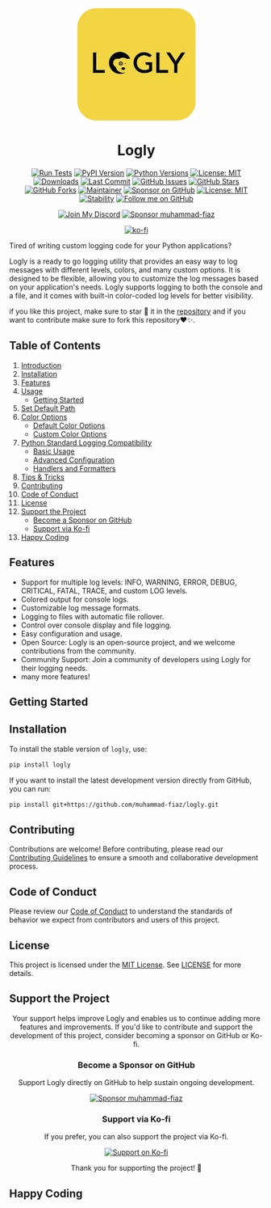 <div align="center">

<img src="assets/logly_logo.png" alt="Sample Image">


# Logly

[![Run Tests](https://github.com/muhammad-fiaz/logly/actions/workflows/python-package.yaml/badge.svg)](https://github.com/muhammad-fiaz/logly/actions/workflows/python-package.yaml)
[![PyPI Version](https://img.shields.io/pypi/v/logly)](https://pypi.org/project/logly/)
[![Python Versions](https://img.shields.io/pypi/pyversions/logly)](https://pypi.org/project/logly/)
[![License: MIT](https://img.shields.io/badge/License-MIT-blue.svg)](https://opensource.org/licenses/MIT)
[![Downloads](https://img.shields.io/pypi/dm/logly)](https://pypi.org/project/logly/)
[![Last Commit](https://img.shields.io/github/last-commit/muhammad-fiaz/logly)](https://github.com/muhammad-fiaz/logly)
[![GitHub Issues](https://img.shields.io/github/issues/muhammad-fiaz/logly)](https://github.com/muhammad-fiaz/logly/issues)
[![GitHub Stars](https://img.shields.io/github/stars/muhammad-fiaz/logly)](https://github.com/muhammad-fiaz/logly/stargazers)
[![GitHub Forks](https://img.shields.io/github/forks/muhammad-fiaz/logly)](https://github.com/muhammad-fiaz/logly/network)
[![Maintainer](https://img.shields.io/badge/Maintainer-muhammad--fiaz-blue)](https://github.com/muhammad-fiaz)
[![Sponsor on GitHub](https://img.shields.io/badge/Sponsor%20on%20GitHub-Become%20a%20Sponsor-blue)](https://github.com/sponsors/muhammad-fiaz)
[![License: MIT](https://img.shields.io/badge/License-MIT-blue.svg)](https://opensource.org/licenses/MIT)
[![Stability](https://img.shields.io/badge/Stability-Stable-green)](https://github.com/muhammad-fiaz/logly)
[![Follow me on GitHub](https://img.shields.io/github/followers/muhammad-fiaz?label=Follow&style=social)](https://github.com/muhammad-fiaz)

[![Join My Discord](https://img.shields.io/badge/Join%20My%20Discord-7289DA?style=for-the-badge&logo=discord)](https://discord.gg/cFnFdeFw)
[![Sponsor muhammad-fiaz](https://img.shields.io/badge/Sponsor-muhammad_fiaz-ff69b4?style=for-the-badge&logo=github)](https://github.com/sponsors/muhammad-fiaz)

[![ko-fi](https://ko-fi.com/img/githubbutton_sm.svg)](https://ko-fi.com/F1F6MME1W)

</div>

Tired of writing custom logging code for your Python applications? 

Logly is a ready to go logging utility that provides an easy way to log messages with different levels, colors, and many custom options. It is designed to be flexible, allowing you to customize the log messages based on your application's needs. Logly supports logging to both the console and a file, and it comes with built-in color-coded log levels for better visibility.

if you like this project, make sure to star 🌟 it in the [repository](https://github.com/muhammad-fiaz/logly/) and if you want to contribute make sure to fork this repository❤✨.

## Table of Contents

1. [Introduction](#)
2. [Installation](#installation)
3. [Features](#features)
4. [Usage](#usage)
    - [Getting Started](#getting-started)
5. [Set Default Path](#set-default-path)
6. [Color Options](#color-options)
    - [Default Color Options](#default-color-options)
    - [Custom Color Options](#custom-color-options)
7. [Python Standard Logging Compatibility](#python-standard-logging-compatibility)
    - [Basic Usage](#basic-usage)
    - [Advanced Configuration](#advanced-configuration)
    - [Handlers and Formatters](#handlers-and-formatters)
8. [Tips & Tricks](#tips--tricks)
9. [Contributing](#contributing)
10. [Code of Conduct](#code-of-conduct)
11. [License](#license)
12. [Support the Project](#support-the-project)
    - [Become a Sponsor on GitHub](#become-a-sponsor-on-github)
    - [Support via Ko-fi](#support-via-ko-fi)
13. [Happy Coding](#happy-coding)


## Features

- Support for multiple log levels: INFO, WARNING, ERROR, DEBUG, CRITICAL, FATAL, TRACE, and custom LOG levels.
- Colored output for console logs.
- Customizable log message formats.
- Logging to files with automatic file rollover.
- Control over console display and file logging.
- Easy configuration and usage.
- Open Source: Logly is an open-source project, and we welcome contributions from the community.
- Community Support: Join a community of developers using Logly for their logging needs.
- many more features!

## Getting Started

## Installation

To install the stable version of `logly`, use:
```bash
pip install logly
```

If you want to install the latest development version directly from GitHub, you can run:
```bash
pip install git+https://github.com/muhammad-fiaz/logly.git
```


## Contributing
Contributions are welcome! Before contributing, please read our [Contributing Guidelines](CONTRIBUTING.md) to ensure a smooth and collaborative development process.

## Code of Conduct

Please review our [Code of Conduct](CODE_OF_CONDUCT.md) to understand the standards of behavior we expect from contributors and users of this project.

## License
This project is licensed under the [MIT License](). See [LICENSE](LICENSE) for more details.


## Support the Project

<div align="center">

Your support helps improve Logly and enables us to continue adding more features and improvements. If you'd like to contribute and support the development of this project, consider becoming a sponsor on GitHub or Ko-fi.




### Become a Sponsor on GitHub
Support Logly directly on GitHub to help sustain ongoing development.

[![Sponsor muhammad-fiaz](https://img.shields.io/badge/Sponsor-%231EAEDB.svg?&style=for-the-badge&logo=GitHub-Sponsors&logoColor=white)](https://github.com/sponsors/muhammad-fiaz)

### Support via Ko-fi
If you prefer, you can also support the project via Ko-fi.

[![Support on Ko-fi](https://ko-fi.com/img/githubbutton_sm.svg)](https://ko-fi.com/F1F6MME1W)


Thank you for supporting the project! 🙏

</div>

## Happy Coding
